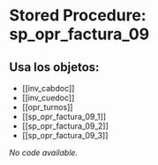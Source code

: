 # Stored Procedure: sp_opr_factura_09

## Usa los objetos:
- [[inv_cabdoc]]
- [[inv_cuedoc]]
- [[opr_turnos]]
- [[sp_opr_factura_09_1]]
- [[sp_opr_factura_09_2]]
- [[sp_opr_factura_09_3]]

*No code available.*
